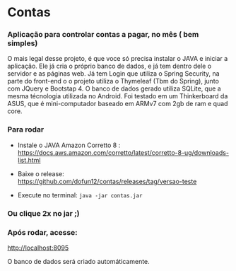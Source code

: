 # Contas 
### Aplicação para controlar contas a pagar, no mês ( bem simples)
O mais legal desse projeto, é que voce só precisa instalar o JAVA e iniciar a aplicação. Ele já cria o próprio banco de dados, e já tem dentro dele o servidor e as páginas web. Já tem Login que utiliza o Spring Security, na parte do front-end o o projeto utiliza o Thymeleaf (Tbm do Spring), junto com JQuery e Bootstap 4. O banco de dados gerado utiliza SQLite, que a mesma técnologia utilizada no Android. Foi testado em um Thinkerboard da ASUS, que é mini-computador baseado em ARMv7 com 2gb de ram e quad core.

### Para rodar
- Instale o JAVA Amazon Corretto 8 : https://docs.aws.amazon.com/corretto/latest/corretto-8-ug/downloads-list.html
- Baixe o release: https://github.com/dofun12/contas/releases/tag/versao-teste

- Execute no terminal: <code>java -jar contas.jar</code>

### Ou clique 2x no jar ;)

### Após rodar, acesse:
 [http://localhost:8095](http://localhost:8095)

O banco de dados será criado automáticamente.

